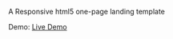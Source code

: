 A Responsive html5 one-page landing template

Demo: [Live Demo](https://adelsrour.github.io/landing-templates/mealify/index.html)
